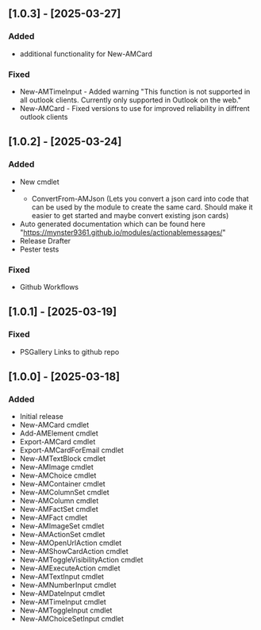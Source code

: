 ## [1.0.3] - [2025-03-27]

### Added
- additional functionality for New-AMCard

### Fixed
- New-AMTimeInput - Added warning "This function is not supported in all outlook clients. Currently only supported in Outlook on the web."
- New-AMCard - Fixed versions to use for improved reliability in diffrent outlook clients

## [1.0.2] - [2025-03-24]

### Added
- New cmdlet
- - ConvertFrom-AMJson (Lets you convert a json card into code that can be used by the module to create the same card. Should make it easier to get started and maybe convert existing json cards)
- Auto generated documentation which can be found here "https://mynster9361.github.io/modules/actionablemessages/"
- Release Drafter
- Pester tests

### Fixed
- Github Workflows


## [1.0.1] - [2025-03-19]

### Fixed
- PSGallery Links to github repo

## [1.0.0] - [2025-03-18]

### Added
- Initial release
- New-AMCard cmdlet
- Add-AMElement cmdlet
- Export-AMCard cmdlet
- Export-AMCardForEmail cmdlet
- New-AMTextBlock cmdlet
- New-AMImage cmdlet
- New-AMChoice cmdlet
- New-AMContainer cmdlet
- New-AMColumnSet cmdlet
- New-AMColumn cmdlet
- New-AMFactSet cmdlet
- New-AMFact cmdlet
- New-AMImageSet cmdlet
- New-AMActionSet cmdlet
- New-AMOpenUrlAction cmdlet
- New-AMShowCardAction cmdlet
- New-AMToggleVisibilityAction cmdlet
- New-AMExecuteAction cmdlet
- New-AMTextInput cmdlet
- New-AMNumberInput cmdlet
- New-AMDateInput cmdlet
- New-AMTimeInput cmdlet
- New-AMToggleInput cmdlet
- New-AMChoiceSetInput cmdlet

